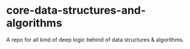 # core-data-structures-and-algorithms
A repo for all kind of deep logic behind of data structures &amp; algorithms.
